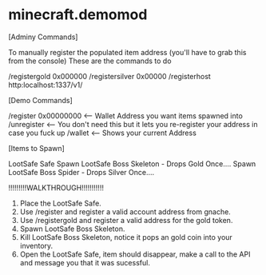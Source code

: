 # minecraft.demomod

[Adminy Commands]

To manually register the populated item address (you'll have to grab this from the console)
These are the commands to do 

/registergold 0x000000
/registersilver 0x00000
/registerhost http:localhost:1337/v1/

[Demo Commands]

/register 0x00000000 <-- Wallet Address you want items spawned into
/unregister <-- You don't need this but it lets you re-register your address in case you fuck up
/wallet <-- Shows your current Address

[Items to Spawn]

LootSafe Safe <Looks like an enderchest>
Spawn LootSafe Boss Skeleton - Drops Gold Once.... 
Spawn LootSafe Boss Spider - Drops Silver Once....

!!!!!!!!!WALKTHROUGH!!!!!!!!!!!

1. Place the LootSafe Safe.
2. Use /register and register a valid account address from gnache.
3. Use /registergold and register a valid address for the gold token. 
3. Spawn LootSafe Boss Skeleton.
4. Kill LootSafe Boss Skeleton, notice it pops an gold coin into your inventory.
5. Open the LootSafe Safe, item should disappear, make a call to the API and message you that it was sucessful.
